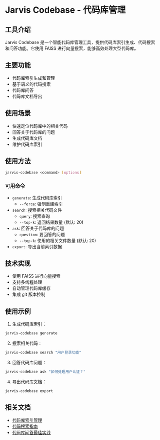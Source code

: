 # Jarvis Codebase - 代码库管理

## 工具介绍
Jarvis Codebase 是一个智能代码库管理工具，提供代码库索引生成、代码搜索和问答功能。它使用 FAISS 进行向量搜索，能够高效处理大型代码库。

## 主要功能
- 代码库索引生成和管理
- 基于语义的代码搜索
- 代码库问答
- 代码库文档导出

## 使用场景
- 快速定位代码库中的相关代码
- 回答关于代码库的问题
- 生成代码库文档
- 维护代码库索引

## 使用方法
```bash
jarvis-codebase <command> [options]
```

### 可用命令
- `generate`: 生成代码库索引
  - `--force`: 强制重建索引
- `search`: 搜索相关代码文件
  - `query`: 搜索查询
  - `--top-k`: 返回结果数量 (默认: 20)
- `ask`: 回答关于代码库的问题
  - `question`: 要回答的问题
  - `--top-k`: 使用的相关文件数量 (默认: 20)
- `export`: 导出当前索引数据

## 技术实现
- 使用 FAISS 进行向量搜索
- 支持多线程处理
- 自动管理代码库缓存
- 集成 git 版本控制

## 使用示例
1. 生成代码库索引：
```bash
jarvis-codebase generate
```

2. 搜索相关代码：
```bash
jarvis-codebase search "用户登录功能"
```

3. 回答代码库问题：
```bash
jarvis-codebase ask "如何处理用户认证？"
```

4. 导出代码库文档：
```bash
jarvis-codebase export
```

## 相关文档
- [代码库索引管理](codebase-index.md)
- [代码搜索指南](code-search.md)
- [代码库问答最佳实践](codebase-qa.md)
